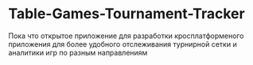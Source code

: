 # Table-Games-Tournament-Tracker
Пока что открытое приложение для разработки кросплатформеного приложения для более удобного отслеживания турнирной сетки и аналитики игр по разным направлениям
